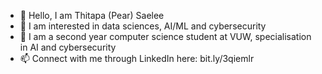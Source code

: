 - 👋 Hello, I am Thitapa (Pear) Saelee
- 👀 I am interested in data sciences, AI/ML and cybersecurity
- 💞️ I am a second year computer science student at VUW, specialisation in AI and cybersecurity
- 📫 Connect with me through LinkedIn here: bit.ly/3qiemlr

<!---
thitapasaelee/thitapasaelee is a ✨ special ✨ repository because its `README.md` (this file) appears on your GitHub profile.
You can click the Preview link to take a look at your changes.
--->
